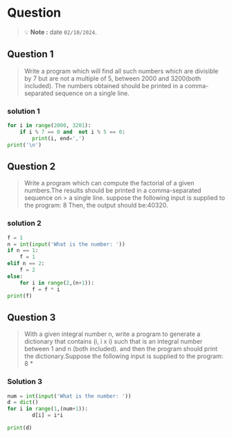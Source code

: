 # Question
> 💡 **Note :** date `02/10/2024`.

## Question 1
> Write a program which will find all such numbers which are divisible by 7 but are not a multiple of 5, 
> between 2000 and 3200(both included).
> The numbers obtained should be printed in a comma-separated sequence on a single line.

### solution 1
```python
for i in range(2000, 3201):
    if i % 7 == 0 and  not i % 5 == 0:
        print(i, end=',')
print('\n')
```

## Question 2
> Write a program which can compute the factorial of a given numbers.The results should be printed in a comma-separated sequence on > a single 
> line. suppose the following input is supplied to the program: 8 Then, the output should be:40320.

### solution 2
```python
f = 1
n = int(input('What is the number: '))
if n == 1:
    f = 1
elif n == 2:
    f = 2
else:
    for i in range(2,(n+1)):
        f = f * i
print(f) 
```

## Question 3
> With a given integral number n, write a program to generate a dictionary that contains (i, i x i) 
> such that is an integral number between 1 and n (both included). 
> and then the program should print the dictionary.Suppose the following input is supplied to the program: 8 *

### Solution 3
```python
num = int(input('What is the number: '))
d = dict()
for i in range(1,(num+1)):
        d[i] = i*i

print(d)
```

